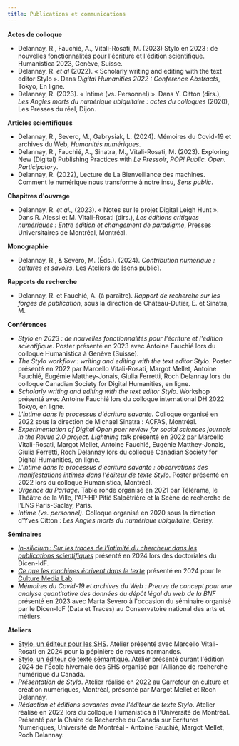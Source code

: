 ```yaml
---
title: Publications et communications
---
```


**Actes de colloque**

- Delannay, R., Fauchié, A., Vitali-Rosati, M. (2023) Stylo en 2023 : de nouvelles fonctionnalités pour l'écriture et l'édition scientifique. Humanistica 2023, Genève, Suisse.
- Delannay, R. *et al* (2022). « Scholarly writing and editing with the text editor Stylo ». Dans _Digital Humanities 2022 : Conference Abstracts_, Tokyo, En ligne.
- Delannay, R. (2023). « Intime (vs. Personnel) ». Dans Y. Citton (dirs.), _Les Angles morts du numérique ubiquitaire : actes du colloques_ (2020), Les Presses du réel, Dijon.

**Articles scientifiques**

- Delannay, R., Severo, M., Gabrysiak, L. (2024). Mémoires du Covid-19 et archives du Web, *Humanités numériques*.
- Delannay, R., Fauchié, A., Sinatra, M., Vitali-Rosati, M. (2023). Exploring New (Digital) Publishing Practices with *Le Pressoir*, *POP! Public. Open. Participatory*.
- Delannay, R. (2022), Lecture de La Bienveillance des machines. Comment le numérique nous transforme à notre insu, *Sens public*.

**Chapitres d'ouvrage**

- Delannay, R. *et al.*, (2023). « Notes sur le projet Digital Leigh Hunt ». Dans R. Alessi et M. Vitali-Rosati (dirs.), _Les éditions critiques numériques : Entre édition et changement de paradigme_, Presses Universitaires de Montréal, Montréal.

**Monographie**

- Delannay, R., & Severo, M. (Éds.). (2024). _Contribution numérique : cultures et savoirs_. Les Ateliers de [sens public].

**Rapports de recherche**

- Delannay, R. et Fauchié, A. (à paraître). *Rapport de recherche sur les forges de publication*, sous la direction de Château-Dutier, E. et Sinatra, M.

**Conférences**

- *Stylo en 2023 : de nouvelles fonctionnalités pour l'écriture et l'édition scientifique*. Poster présenté en 2023 avec Antoine Fauchié lors du colloque Humanistica à Genève (Suisse).
- *The Stylo workflow : writing and editing with the text editor Stylo*. Poster présenté en 2022 par Marcello Vitali-Rosati, Margot Mellet, Antoine Fauchié, Eugémie Matthey-Jonais, Giulia Ferretti, Roch Delannay lors du colloque Canadian Society for Digital Humanities, en ligne.
- *Scholarly writing and editing with the text editor Stylo*. Workshop présenté avec Antoine Fauchié lors du colloque international DH 2022 Tokyo, en ligne.
- *L'intime dans le processus d'écriture savante*. Colloque organisé en 2022 sous la direction de Michael Sinatra : ACFAS, Montréal.
- *Experimentation of Digital Open peer review for social sciences journals in the Revue 2.0 project*. *Lightning talk* présenté en 2022 par Marcello Vitali-Rosati, Margot Mellet, Antoine Fauchié, Eugénie Matthey-Jonais, Giulia Ferretti, Roch Delannay lors du colloque Canadian Society for Digital Humanities, en ligne.
- *L'intime dans le processus d'écriture savante : observations des manifestations intimes dans l'éditeur de texte Stylo*. Poster présenté en 2022 lors du colloque Humanistica, Montréal.
- *Urgence du Partage*. Table ronde organisé en 2021 par Télérama, le Théâtre de la Ville, l'AP-HP Pitié Salpêtrière et la Scène de recherche de l’ENS Paris-Saclay, Paris.
- *Intime (vs. personnel)*. Colloque organisé en 2020 sous la direction d'Yves Citton : _Les Angles morts du numérique ubiquitaire_, Cerisy.

**Séminaires**

- [*In-silicium : Sur les traces de l’intimité du chercheur dans les publications scientifiques*](https://carnet.en-cours-de.construction/presentations/doctoriales24.html#/title-slide) présenté en 2024 lors des doctoriales du Dicen-IdF.
- [*Ce que les machines écrivent dans le texte*](https://carnet.en-cours-de.construction/presentations/cml_mai24.html#/title-slide) présenté en 2024 pour le [Culture Media Lab](https://mediaculture.hypotheses.org/).
- *Mémoires du Covid-19 et archives du Web : Preuve de concept pour une analyse quantitative des données du dépôt légal du web de la BNF* présenté en 2023 avec Marta Severo à l'occasion du séminaire organisé par le Dicen-IdF (Data et Traces) au Conservatoire national des arts et métiers.

**Ateliers**

- [Stylo, un éditeur pour les SHS](https://carnet.en-cours-de.construction/presentations/stylo_normandie_24.html#/title-slide). Atelier présenté avec Marcello Vitali-Rosati en 2024 pour la pépinière de revues normandes.
- [Stylo, un éditeur de texte sémantique](https://hss24.netlify.app/stylo/). Atelier présenté durant l'édition 2024 de l'École hivernale des SHS organisé par l'Alliance de recherche numérique du Canada.
- *Présentation de Stylo*. Atelier réalisé en 2022 au Carrefour en culture et création numériques, Montréal, présenté par Margot Mellet et Roch Delannay.
- *Rédaction et éditions savantes avec l'éditeur de texte Stylo*. Atelier réalisé en 2022 lors du colloque Humanistica à l'Université de Montréal. Présenté par la Chaire de Recherche du Canada sur Ecritures Numeriques, Université de Montréal - Antoine Fauchié, Margot Mellet, Roch Delannay.